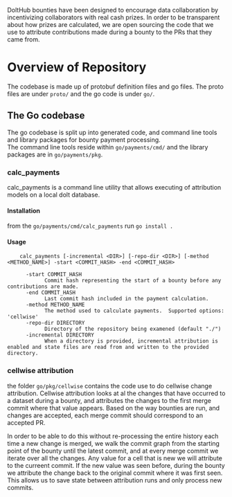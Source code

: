 DoltHub bounties have been designed to encourage data collaboration by incentivizing collaborators with real cash prizes.
In order to be transparent about how prizes are calculated, we are open sourcing the code that we use to attribute 
contributions made during a bounty to the PRs that they came from.

# Overview of Repository

The codebase is made up of protobuf definition files and go files.  The proto files are under `proto/` and the go code is
under `go/`.

## The Go codebase

The go codebase is split up into generated code, and command line tools and library packages for bounty payment processing.  
The command line tools reside within `go/payments/cmd/` and the library packages are in `go/payments/pkg`.

### calc_payments

calc_payments is a command line utility that allows executing of attribution models on a local dolt database.

#### Installation

from the `go/payments/cmd/calc_payments` run `go install .`

#### Usage

```
	calc_payments [-incremental <DIR>] [-repo-dir <DIR>] [-method <METHOD_NAME>] -start <COMMIT_HASH> -end <COMMIT_HASH> 

      -start COMMIT_HASH
            Commit hash representing the start of a bounty before any contributions are made.
      -end COMMIT_HASH
            Last commit hash included in the payment calculation.
      -method METHOD_NAME
            The method used to calculate payments.  Supported options: 'cellwise'
      -repo-dir DIRECTORY
            Directory of the repository being examened (default "./")
      -incremental DIRECTORY
            When a directory is provided, incremental attribution is enabled and state files are read from and written to the provided directory.
``` 

### cellwise attribution

the folder `go/pkg/cellwise` contains the code use to do cellwise change attribution.  Cellwise attribution looks at al
the changes that have occurred to a dataset during a bounty, and attributes the changes to the first merge commit where
that value appears.  Based on the way bounties are run, and changes are accepted, each merge commit should correspond to
an accepted PR.

In order to be able to do this without re-processing the entire history each time a new change is merged, we walk the 
commit graph from the starting point of the bounty until the latest commit, and at every merge commit we iterate over
all the changes.  Any value for a cell that is new we will attribute to the curreent commit.  If the new value was seen
before, during the bounty we attribute the change back to the original commit where it was first seen.  This allows us
to save state between attribution runs and only process new commits.

